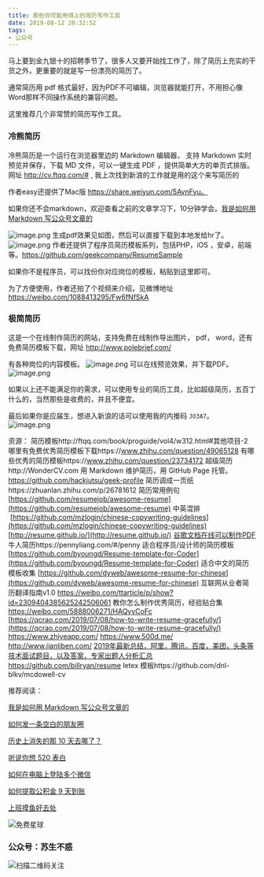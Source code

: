 ```yaml
---
title: 那些你可能用得上的简历写作工具
date: 2019-08-12 20:32:52
tags:
- 公众号
---
```

马上要到金九银十的招聘季节了，很多人又要开始找工作了，除了简历上充实的干货之外，更重要的就是写一份漂亮的简历了。

通常简历用 pdf 格式最好，因为PDF不可编辑，浏览器就能打开，不用担心像Word那样不同操作系统的兼容问题。
 
这里推荐几个非常赞的简历写作工具。

### 冷熊简历
冷熊简历是一个运行在浏览器里边的 Markdown 编辑器， 支持 Markdown 实时预览并保存，下载 MD 文件，可以一键生成 PDF ，提供简单大方的单页式排版。   网址 http://cv.ftqq.com/#   , 我上次找到新浪的工作就是用的这个来写简历的

作者easy还提供了Mac版   https://share.weiyun.com/5AvnFvu。

如果你还不会markdown，欢迎查看之前的文章学习下，10分钟学会。[我是如何用 Markdown 写公众号文章的](https://mp.weixin.qq.com/s/TuJIqv5wv27avFKG8zmJUQ)

![image.png](https://upload-images.jianshu.io/upload_images/17817191-3609b6a7baf23ac5.png?imageMogr2/auto-orient/strip%7CimageView2/2/w/1240)
生成pdf效果见如图，然后可以直接下载到本地发给hr了。
![image.png](https://upload-images.jianshu.io/upload_images/17817191-77c3258d694cf9fe.png?imageMogr2/auto-orient/strip%7CimageView2/2/w/1240)
作者还提供了程序员简历模板系列，包括PHP，iOS ，安卓，前端等。https://github.com/geekcompany/ResumeSample  

如果你不是程序员，可以找份你对应岗位的模板，粘贴到这里即可。

为了方便使用，作者还拍了个视频来介绍，见微博地址 https://weibo.com/1088413295/Fw6fNfSkA 
 
 
### 极简简历
 这是一个在线制作简历的网站，支持免费在线制作导出图片， pdf， word，还有免费简历模板下载，网址 http://www.polebrief.com/

有各种岗位的内容模板。
![image.png](https://upload-images.jianshu.io/upload_images/17817191-bd2f847009a42e1b.png?imageMogr2/auto-orient/strip%7CimageView2/2/w/1240)
可以在线预览效果，并下载PDF。
![image.png](https://upload-images.jianshu.io/upload_images/17817191-59a6ff537ea1af38.png?imageMogr2/auto-orient/strip%7CimageView2/2/w/1240)

如果以上还不能满足你的需求，可以使用专业的简历工具，比如超级简历，五百丁什么的，当然那些是收费的，并且不便宜。

最后如果你是应届生，想进入新浪的话可以使用我的内推码 `JO3A7`。 
![image.png](https://upload-images.jianshu.io/upload_images/17817191-0ad290218d13eb8c.png?imageMogr2/auto-orient/strip%7CimageView2/2/w/1240)



资源：
简历模板http://ftqq.com/book/proguide/vol4/w312.html#其他项目-2
哪里有免费优秀简历模板下载https://www.zhihu.com/question/49065128
有哪些优秀的简历模板https://www.zhihu.com/question/23734172
 超级简历http://WonderCV.com 
用 Markdown 维护简历，用 GitHub Page 托管。https://github.com/hackjutsu/geek-profile
简历调成一页纸https://zhuanlan.zhihu.com/p/26781612
简历常用例句[https://github.com/resumejob/awesome-resume](https://github.com/resumejob/awesome-resume)
中英混排  [https://github.com/mzlogin/chinese-copywriting-guidelines](https://github.com/mzlogin/chinese-copywriting-guidelines)
[http://resume.github.io/](http://resume.github.io/)
[谷歌文档在线可以制作PDF](https://docs.google.com/document/u/0/)
牛人简历https://pennyliang.com/#/penny
 适合程序员/设计师的简历模板 [https://github.com/byoungd/Resume-template-for-Coder](https://github.com/byoungd/Resume-template-for-Coder)
适合中文的简历模板收集 [https://github.com/dyweb/awesome-resume-for-chinese](https://github.com/dyweb/awesome-resume-for-chinese)
互联网从业者简历翻译指南v1.0  https://weibo.com/ttarticle/p/show?id=2309404385625242506061
教你怎么制作优秀简历，经验贴合集 https://weibo.com/5888006271/HAQyvCoFc
[https://qcrao.com/2019/07/08/how-to-write-resume-gracefully/](https://qcrao.com/2019/07/08/how-to-write-resume-gracefully/)
https://www.zhiyeapp.com/
https://www.500d.me/
http://www.jianliben.com/
[2019年最新总结，阿里，腾讯，百度，美团，头条等技术面试题目，以及答案，专家出题人分析汇总](
 https://github.com//0voice/interview_internal_reference)
https://github.com/billryan/resume
 letex 模板https://github.com/dnl-blkv/mcdowell-cv  

 推荐阅读：

[我是如何用 Markdown 写公众号文章的](https://mp.weixin.qq.com/s/TuJIqv5wv27avFKG8zmJUQ)

[如何发一条空白的朋友圈](https://mp.weixin.qq.com/s/Xz1m-mqtCcBF_4hmGCpkUQ)

[历史上消失的那 10 天去哪了？](https://mp.weixin.qq.com/s/MsK-yZfYP0Kwjtg_f4GWZQ)

[听说你想 520 表白](https://mp.weixin.qq.com/s/y8BrtwH4vlXlHKWQ9OMhdw)

[如何在电脑上登陆多个微信](https://mp.weixin.qq.com/s/_3AeNahwbs8c3UJ0is1t4A)

[如何提取公积金 9 天到账](https://mp.weixin.qq.com/s/qyFvOgHf1mXwPKO0tQwUyg)
 
[上班摸鱼好去处](https://mp.weixin.qq.com/s/MOSo-SHTz1zaJaXQM3tnqg)


![免费星球](https://upload-images.jianshu.io/upload_images/17817191-393b26173c148690.png?imageMogr2/auto-orient/strip%7CimageView2/2/w/1240)
### 公众号：苏生不惑
 ![扫描二维码关注](https://upload-images.jianshu.io/upload_images/17817191-6e0079f95d4c0338.jpg?imageMogr2/auto-orient/strip%7CimageView2/2/w/1240)